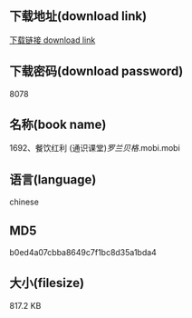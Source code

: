## 下载地址(download link)
[下载链接 download link](https://voluble-croquembouche-d321dc.netlify.app/?s=1692%E3%80%81%E9%A4%90%E9%A5%AE%E7%BA%A2%E5%88%A9+%28%E9%80%9A%E8%AF%86%E8%AF%BE%E5%A0%82%29_%E7%BD%97%E5%85%B0%E8%B4%9D%E6%A0%BC_.mobi)

## 下载密码(download password)
8078

## 名称(book name)
1692、餐饮红利 (通识课堂)_罗兰贝格_.mobi.mobi

## 语言(language)
chinese

## MD5
b0ed4a07cbba8649c7f1bc8d35a1bda4

## 大小(filesize)
817.2 KB
